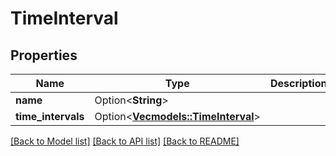# TimeInterval

## Properties

Name | Type | Description | Notes
------------ | ------------- | ------------- | -------------
**name** | Option<**String**> |  | [optional]
**time_intervals** | Option<[**Vec<models::TimeInterval>**](TimeInterval.md)> |  | [optional]

[[Back to Model list]](../README.md#documentation-for-models) [[Back to API list]](../README.md#documentation-for-api-endpoints) [[Back to README]](../README.md)


